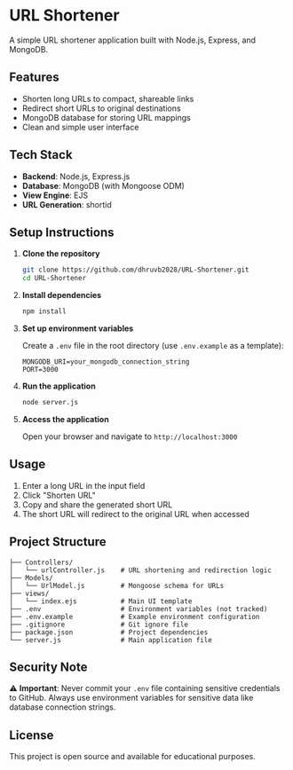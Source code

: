 # URL Shortener

A simple URL shortener application built with Node.js, Express, and MongoDB.

## Features

- Shorten long URLs to compact, shareable links
- Redirect short URLs to original destinations
- MongoDB database for storing URL mappings
- Clean and simple user interface

## Tech Stack

- **Backend**: Node.js, Express.js
- **Database**: MongoDB (with Mongoose ODM)
- **View Engine**: EJS
- **URL Generation**: shortid

## Setup Instructions

1. **Clone the repository**
   ```bash
   git clone https://github.com/dhruvb2028/URL-Shortener.git
   cd URL-Shortener
   ```

2. **Install dependencies**
   ```bash
   npm install
   ```

3. **Set up environment variables**
   
   Create a `.env` file in the root directory (use `.env.example` as a template):
   ```
   MONGODB_URI=your_mongodb_connection_string
   PORT=3000
   ```

4. **Run the application**
   ```bash
   node server.js
   ```

5. **Access the application**
   
   Open your browser and navigate to `http://localhost:3000`

## Usage

1. Enter a long URL in the input field
2. Click "Shorten URL"
3. Copy and share the generated short URL
4. The short URL will redirect to the original URL when accessed

## Project Structure

```
├── Controllers/
│   └── urlController.js    # URL shortening and redirection logic
├── Models/
│   └── UrlModel.js         # Mongoose schema for URLs
├── views/
│   └── index.ejs           # Main UI template
├── .env                    # Environment variables (not tracked)
├── .env.example            # Example environment configuration
├── .gitignore              # Git ignore file
├── package.json            # Project dependencies
└── server.js               # Main application file
```

## Security Note

⚠️ **Important**: Never commit your `.env` file containing sensitive credentials to GitHub. Always use environment variables for sensitive data like database connection strings.

## License

This project is open source and available for educational purposes.
